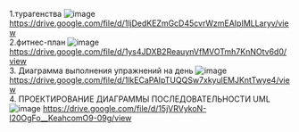 1.турагенства
![image](https://github.com/qune4q/DemoEkzamen/assets/50214016/873f0125-8d6e-481a-8b32-17c521a27ac7)
https://drive.google.com/file/d/1ljDedKEZmGcD45cvrWzmEAIpIMLLaryv/view
<br> 2.фитнес-план
![image](https://github.com/qune4q/DemoEkzamen/assets/50214016/f4011449-b9a9-4870-8338-a4014a914706)
https://drive.google.com/file/d/1ys4JDXB2ReauynVfMVOTmh7KnNOtv6d0/view
<br> 3. Диаграмма выполнения упражнений на день
![image](https://github.com/qune4q/DemoEkzamen/assets/50214016/2095d619-c51b-42df-870d-b91977867f61)
https://drive.google.com/file/d/1lkECaPAIpTUQQSw7xkyulEMJKntTwye4/view
<br> 4. ПРОЕКТИРОВАНИЕ ДИАГРАММЫ ПОСЛЕДОВАТЕЛЬНОСТИ UML 
![image](https://github.com/qune4q/DemoEkzamen/assets/50214016/bb4d0e93-7e8e-4f82-a14f-acff7e12eba4)
https://drive.google.com/file/d/15jVRVykoN-l20OgFo__KeahcomO9-09g/view
